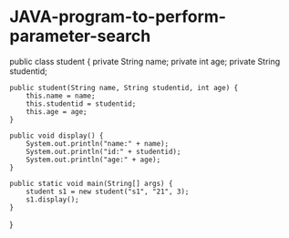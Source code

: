 # JAVA-program-to-perform-parameter-search
public class student {
    private String name;
    private int age;
    private String studentid;

    public student(String name, String studentid, int age) {
        this.name = name;
        this.studentid = studentid;
        this.age = age;
    }

    public void display() {
        System.out.println("name:" + name);
        System.out.println("id:" + studentid);
        System.out.println("age:" + age);
    }

    public static void main(String[] args) {
        student s1 = new student("s1", "21", 3);
        s1.display();
    }

}
